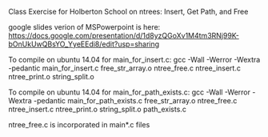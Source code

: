 Class Exercise for Holberton School on ntrees: Insert, Get Path, and Free


google slides verion of MSPowerpoint is here:
https://docs.google.com/presentation/d/1d8yzQGoXv1M4tm3RNj99K-bOnUkUwQBsYO_YyeEEdi8/edit?usp=sharing



To compile on ubuntu 14.04 for main_for_insert.c:
gcc -Wall -Werror -Wextra -pedantic main_for_insert.c free_str_array.o ntree_free.c ntree_insert.c ntree_print.o string_split.o




To compile on ubuntu 14.04 for main_for_path_exists.c:
gcc -Wall -Werror -Wextra -pedantic main_for_path_exists.c free_str_array.o ntree_free.c ntree_insert.c ntree_print.o string_split.o path_exists.c




ntree_free.c is incorporated in main*.c files
